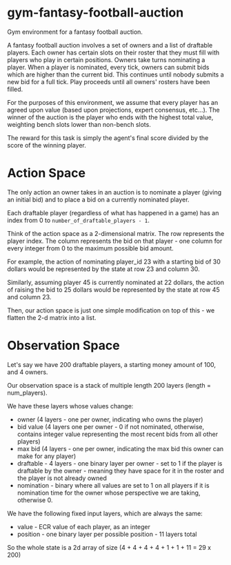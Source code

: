 # gym-fantasy-football-auction
Gym environment for a fantasy football auction.

A fantasy football auction involves a set of owners and
a list of draftable players. Each owner has certain slots
on their roster that they must fill with players who play
in certain positions. Owners take turns nominating a player.
When a player is nominated, every tick, owners can submit bids
which are higher than the current bid. This continues until
nobody submits a new bid for a full tick. Play proceeds until
all owners' rosters have been filled.

For the purposes of this environment, we assume that every player
has an agreed upon value (based upon projections, expert consensus, etc...).
The winner of the auction is the player who ends with the highest total value,
weighting bench slots lower than non-bench slots.

The reward for this task is simply the agent's final score divided by the 
score of the winning player.

# Action Space

The only action an owner takes in an auction is to nominate a player
(giving an initial bid) and to place a bid on a currently nominated player.

Each draftable player (regardless of what has happened in a game) has
an index from 0 to `number_of_draftable_players - 1`.

Think of the action space as a 2-dimensional matrix. The row 
represents the player index. The column represents the bid on that
player - one column for every integer from 0 to the maximum possible
bid amount. 

For example, the action of nominating player_id 23 with a starting
bid of 30 dollars would be represented by the state at row 23
and column 30. 

Similarly, assuming player 45 is currently nominated at 22 dollars,
the action of raising the bid to 25 dollars would be represented by
the state at row 45 and column 23.

Then, our action space is just one simple modification on top of this - 
we flatten the 2-d matrix into a list.

# Observation Space
Let's say we have 200 draftable players,
a starting money amount of 100, and 4 owners.

Our observation space is a stack of multiple length 200 layers (length = num_players).

We have these layers whose values change:
* owner (4 layers - one per owner, indicating who owns the player)
* bid value (4 layers one per owner - 0 if not nominated, otherwise, contains integer value representing the most
    recent bids from all other players)
* max bid (4 layers - one per owner, indicating the max bid this owner can make for any player)
* draftable - 4 layers - 
    one binary layer per owner - set to 1 if the player is draftable by the owner - meaning
    they have space for it in the roster and the player is not already owned  
* nomination - binary where all values are set to 1 on
    all players if it is nomination time for the 
    owner whose perspective we are taking, otherwise 0.    

We have the following fixed input layers, which are always the same:
* value - ECR value of each player, as an integer
* position - one binary layer per possible position - 11 layers total

So the whole state is a 2d array of size (4 + 4 + 4 + 4 + 1 + 1 + 11 = 29 x 200)